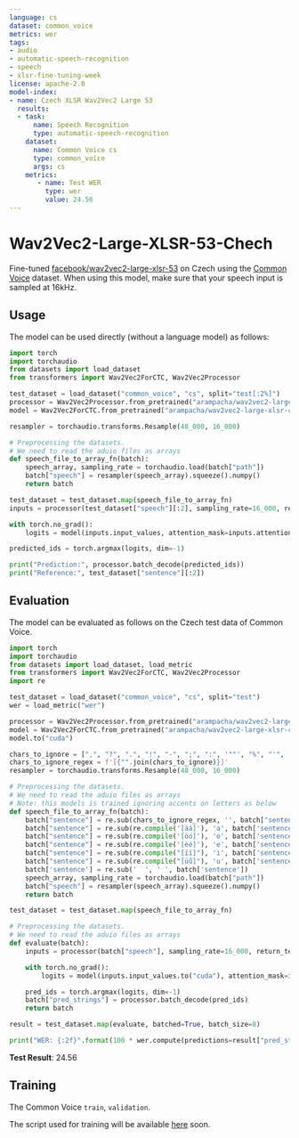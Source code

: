 ```yaml
---
language: cs
dataset: common_voice
metrics: wer
tags:
- audio
- automatic-speech-recognition
- speech
- xlsr-fine-tuning-week
license: apache-2.0
model-index:
- name: Czech XLSR Wav2Vec2 Large 53
  results:
  - task: 
      name: Speech Recognition
      type: automatic-speech-recognition
    dataset:
      name: Common Voice cs
      type: common_voice
      args: cs
    metrics:
       - name: Test WER
         type: wer
         value: 24.56
---
```


# Wav2Vec2-Large-XLSR-53-Chech

Fine-tuned [facebook/wav2vec2-large-xlsr-53](https://huggingface.co/facebook/wav2vec2-large-xlsr-53) on Czech using the [Common Voice](https://huggingface.co/datasets/common_voice) dataset.
When using this model, make sure that your speech input is sampled at 16kHz.

## Usage

The model can be used directly (without a language model) as follows:

```python
import torch
import torchaudio
from datasets import load_dataset
from transformers import Wav2Vec2ForCTC, Wav2Vec2Processor

test_dataset = load_dataset("common_voice", "cs", split="test[:2%]")
processor = Wav2Vec2Processor.from_pretrained("arampacha/wav2vec2-large-xlsr-czech")
model = Wav2Vec2ForCTC.from_pretrained("arampacha/wav2vec2-large-xlsr-czech")

resampler = torchaudio.transforms.Resample(48_000, 16_000)

# Preprocessing the datasets.
# We need to read the aduio files as arrays
def speech_file_to_array_fn(batch):
    speech_array, sampling_rate = torchaudio.load(batch["path"])
    batch["speech"] = resampler(speech_array).squeeze().numpy()
    return batch

test_dataset = test_dataset.map(speech_file_to_array_fn)
inputs = processor(test_dataset["speech"][:2], sampling_rate=16_000, return_tensors="pt", padding=True)

with torch.no_grad():
    logits = model(inputs.input_values, attention_mask=inputs.attention_mask).logits

predicted_ids = torch.argmax(logits, dim=-1)

print("Prediction:", processor.batch_decode(predicted_ids))
print("Reference:", test_dataset["sentence"][:2])
```


## Evaluation

The model can be evaluated as follows on the Czech test data of Common Voice.


```python
import torch
import torchaudio
from datasets import load_dataset, load_metric
from transformers import Wav2Vec2ForCTC, Wav2Vec2Processor
import re

test_dataset = load_dataset("common_voice", "cs", split="test")
wer = load_metric("wer")

processor = Wav2Vec2Processor.from_pretrained("arampacha/wav2vec2-large-xlsr-czech")
model = Wav2Vec2ForCTC.from_pretrained("arampacha/wav2vec2-large-xlsr-czech")
model.to("cuda")

chars_to_ignore = [",", "?", ".", "!", "-", ";", ":", '""', "%", "'", '"', "�", '«', '»', '—', '…', '(', ')', '*', '”', '“']
chars_to_ignore_regex = f'[{"".join(chars_to_ignore)}]'
resampler = torchaudio.transforms.Resample(48_000, 16_000)

# Preprocessing the datasets.
# We need to read the aduio files as arrays
# Note: this models is trained ignoring accents on letters as below
def speech_file_to_array_fn(batch):
    batch["sentence"] = re.sub(chars_to_ignore_regex, '', batch["sentence"]).lower().strip()
    batch["sentence"] = re.sub(re.compile('[äá]'), 'a', batch['sentence'])
    batch["sentence"] = re.sub(re.compile('[öó]'), 'o', batch['sentence'])
    batch["sentence"] = re.sub(re.compile('[èé]'), 'e', batch['sentence'])
    batch["sentence"] = re.sub(re.compile("[ïí]"), 'i', batch['sentence'])
    batch["sentence"] = re.sub(re.compile("[üů]"), 'u', batch['sentence'])
    batch['sentence'] = re.sub('  ', ' ', batch['sentence'])
    speech_array, sampling_rate = torchaudio.load(batch["path"])
    batch["speech"] = resampler(speech_array).squeeze().numpy()
    return batch

test_dataset = test_dataset.map(speech_file_to_array_fn)

# Preprocessing the datasets.
# We need to read the aduio files as arrays
def evaluate(batch):
    inputs = processor(batch["speech"], sampling_rate=16_000, return_tensors="pt", padding=True)

    with torch.no_grad():
        logits = model(inputs.input_values.to("cuda"), attention_mask=inputs.attention_mask.to("cuda")).logits

    pred_ids = torch.argmax(logits, dim=-1)
    batch["pred_strings"] = processor.batch_decode(pred_ids)
    return batch

result = test_dataset.map(evaluate, batched=True, batch_size=8)

print("WER: {:2f}".format(100 * wer.compute(predictions=result["pred_strings"], references=result["sentence"])))
```

**Test Result**: 24.56


## Training

The Common Voice `train`, `validation`.

The script used for training will be available [here](https://github.com/arampacha/hf-sprint-xlsr) soon.